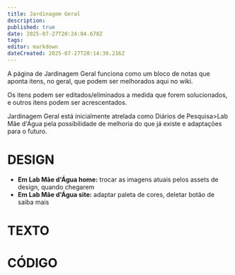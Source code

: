 ```yaml
---
title: Jardinagem Geral
description: 
published: true
date: 2025-07-27T20:24:04.678Z
tags: 
editor: markdown
dateCreated: 2025-07-27T20:14:36.216Z
---
```


A página de Jardinagem Geral funciona como um bloco de notas que aponta itens, no geral, que podem ser melhorados aqui no wiki.

Os itens podem ser editados/eliminados a medida que forem solucionados, e outros itens podem ser acrescentados.

Jardinagem Geral está inicialmente atrelada como Diários de Pesquisa>Lab Mãe d'Água pela possibilidade de melhoria do que já existe e adaptações para o futuro.


# DESIGN
- **Em Lab Mãe d'Água home:** trocar as imagens atuais pelos assets de design, quando chegarem
- **Em Lab Mãe d'Água site:** adaptar paleta de cores, deletar botão de saiba mais




# TEXTO




# CÓDIGO


